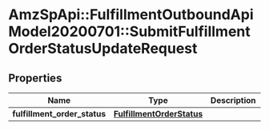 # AmzSpApi::FulfillmentOutboundApiModel20200701::SubmitFulfillmentOrderStatusUpdateRequest

## Properties
Name | Type | Description | Notes
------------ | ------------- | ------------- | -------------
**fulfillment_order_status** | [**FulfillmentOrderStatus**](FulfillmentOrderStatus.md) |  | [optional] 

